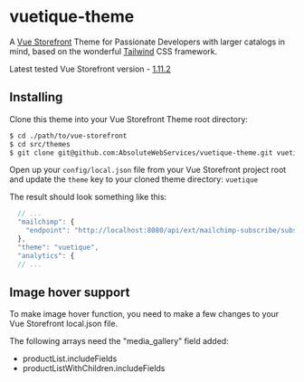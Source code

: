 # vuetique-theme

A [Vue Storefront](https://www.vuestorefront.io) Theme for Passionate Developers with larger catalogs in mind, based on the
wonderful [Tailwind](https://tailwindcss.com) CSS framework.

Latest tested Vue Storefront version - [1.11.2](https://github.com/DivanteLtd/vue-storefront/tree/v1.11.2)

## Installing

Clone this theme into your Vue Storefront Theme root directory:
```bash
$ cd ./path/to/vue-storefront
$ cd src/themes
$ git clone git@github.com:AbsoluteWebServices/vuetique-theme.git vuetique
```

Open up your `config/local.json` file from your Vue Storefront project root and update the `theme` key to your cloned theme directory: `vuetique`

The result should look something like this:

```js
  // ...
  "mailchimp": {
    "endpoint": "http://localhost:8080/api/ext/mailchimp-subscribe/subscribe"
  },
  "theme": "vuetique",
  "analytics": {
  // ...
```

## Image hover support

To make image hover function, you need to make a few changes to your Vue Storefront local.json file.

The following arrays need the "media_gallery" field added:

- productList.includeFields
- productListWithChildren.includeFields
